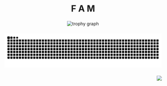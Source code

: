 <h1 align="center">F A M</h1>

###

<div align="center">
  <img src="https://github-profile-trophy.vercel.app?username=F-A-M-Ji&theme=tokyonight&column=-1&row=1&margin-w=10&margin-h=10&no-bg=false&no-frame=true&order=4" height="100" alt="trophy graph"  />
</div>

###

<img src="https://raw.githubusercontent.com/F-A-M-Ji/F-A-M-Ji/output/snake.svg" alt="Snake animation" />

###

<div align="right">
  <img src="https://visitor-badge.laobi.icu/badge?page_id=F-A-M-Ji.F-A-M-Ji&"  />
</div>

###
